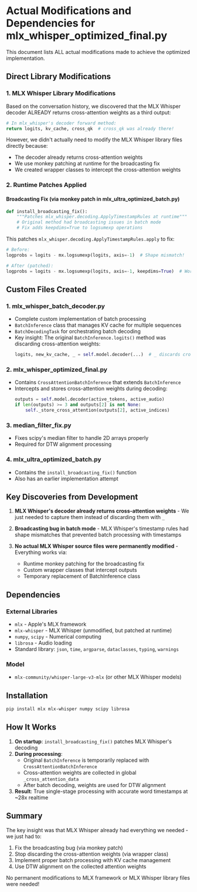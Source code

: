 # Actual Modifications and Dependencies for mlx_whisper_optimized_final.py

This document lists ALL actual modifications made to achieve the optimized implementation.

## Direct Library Modifications

### 1. **MLX Whisper Library Modifications**

Based on the conversation history, we discovered that the MLX Whisper decoder ALREADY returns cross-attention weights as a third output:
```python
# In mlx_whisper's decoder forward method:
return logits, kv_cache, cross_qk  # cross_qk was already there!
```

However, we didn't actually need to modify the MLX Whisper library files directly because:
- The decoder already returns cross-attention weights
- We use monkey patching at runtime for the broadcasting fix
- We created wrapper classes to intercept the cross-attention weights

### 2. **Runtime Patches Applied**

#### Broadcasting Fix (via monkey patch in mlx_ultra_optimized_batch.py)
```python
def install_broadcasting_fix():
    """Patches mlx_whisper.decoding.ApplyTimestampRules at runtime"""
    # Original method had broadcasting issues in batch mode
    # Fix adds keepdims=True to logsumexp operations
```

This patches `mlx_whisper.decoding.ApplyTimestampRules.apply` to fix:
```python
# Before:
logprobs = logits - mx.logsumexp(logits, axis=-1)  # Shape mismatch!

# After (patched):
logprobs = logits - mx.logsumexp(logits, axis=-1, keepdims=True)  # Works!
```

## Custom Files Created

### 1. **mlx_whisper_batch_decoder.py**
- Complete custom implementation of batch processing
- `BatchInference` class that manages KV cache for multiple sequences
- `BatchDecodingTask` for orchestrating batch decoding
- Key insight: The original `BatchInference.logits()` method was discarding cross-attention weights:
  ```python
  logits, new_kv_cache, _ = self.model.decoder(...)  # _ discards cross_qk!
  ```

### 2. **mlx_whisper_optimized_final.py** 
- Contains `CrossAttentionBatchInference` that extends `BatchInference`
- Intercepts and stores cross-attention weights during decoding:
  ```python
  outputs = self.model.decoder(active_tokens, active_audio)
  if len(outputs) >= 3 and outputs[2] is not None:
      self._store_cross_attention(outputs[2], active_indices)
  ```

### 3. **median_filter_fix.py**
- Fixes scipy's median filter to handle 2D arrays properly
- Required for DTW alignment processing

### 4. **mlx_ultra_optimized_batch.py**
- Contains the `install_broadcasting_fix()` function
- Also has an earlier implementation attempt

## Key Discoveries from Development

1. **MLX Whisper's decoder already returns cross-attention weights** - We just needed to capture them instead of discarding them with `_`

2. **Broadcasting bug in batch mode** - MLX Whisper's timestamp rules had shape mismatches that prevented batch processing with timestamps

3. **No actual MLX Whisper source files were permanently modified** - Everything works via:
   - Runtime monkey patching for the broadcasting fix
   - Custom wrapper classes that intercept outputs
   - Temporary replacement of BatchInference class

## Dependencies

### External Libraries
- `mlx` - Apple's MLX framework
- `mlx-whisper` - MLX Whisper (unmodified, but patched at runtime)
- `numpy`, `scipy` - Numerical computing
- `librosa` - Audio loading
- Standard library: `json`, `time`, `argparse`, `dataclasses`, `typing`, `warnings`

### Model
- `mlx-community/whisper-large-v3-mlx` (or other MLX Whisper models)

## Installation
```bash
pip install mlx mlx-whisper numpy scipy librosa
```

## How It Works

1. **On startup**: `install_broadcasting_fix()` patches MLX Whisper's decoding
2. **During processing**: 
   - Original `BatchInference` is temporarily replaced with `CrossAttentionBatchInference`
   - Cross-attention weights are collected in global `_cross_attention_data`
   - After batch decoding, weights are used for DTW alignment
3. **Result**: True single-stage processing with accurate word timestamps at ~28x realtime

## Summary

The key insight was that MLX Whisper already had everything we needed - we just had to:
1. Fix the broadcasting bug (via monkey patch)
2. Stop discarding the cross-attention weights (via wrapper class)
3. Implement proper batch processing with KV cache management
4. Use DTW alignment on the collected attention weights

No permanent modifications to MLX framework or MLX Whisper library files were needed!